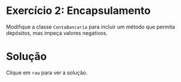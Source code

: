 # Exercício 2: Encapsulamento

Modifique a classe `ContaBancaria` para incluir um método que permita depósitos, mas impeça valores negativos.

# Solução

Clique em `raw` para ver a solução.

<!--
```dart
class ContaBancaria {
  double _saldo = 0;

  void depositar(double valor) {
    if (valor > 0) {
      _saldo += valor;
      print('Depósito realizado: $valor');
    } else {
      print('Valor inválido para depósito');
    }
  }

  double get saldo => _saldo;
}

void main() {
  var minhaConta = ContaBancaria();
  minhaConta.depositar(100);
  print('Saldo: ${minhaConta.saldo}');
}
```
-->